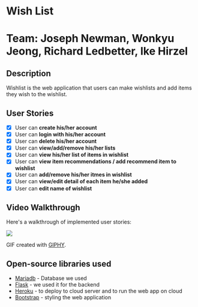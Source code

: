 # Wish List

# Team: Joseph Newman, Wonkyu Jeong, Richard Ledbetter, Ike Hirzel

## Description

Wishlist is the web application that users can make wishlists and add items they wish to the wishlist.

## User Stories

- [x] User can **create his/her account**
- [x] User can **login with his/her account**
- [x] User can **delete his/her account**
- [x] User can **view/add/remove his/her lists**
- [x] User can **view his/her list of items in wishlist**
- [x] User can **view item recommendations / add recommend item to wishlist**
- [x] User can **add/remove his/her itmes in wishlist**
- [x] User can **view/edit detail of each item he/she added**
- [x] User can **edit name of wishlist**

## Video Walkthrough

Here's a walkthrough of implemented user stories:

<img src="https://github.com/ikehirzel/cst438_project2/blob/main/walkthrough.gif" />

GIF created with [GIPHY](https://giphy.com/).

## Open-source libraries used

- [Mariadb](https://mariadb.org/) - Database we used
- [Flask](https://flask.palletsprojects.com/en/1.1.x/) - we used it for the backend
- [Heroku](https://heroku.com/) - to deploy to cloud server and to run the web app on cloud
- [Bootstrap](https://getbootstrap.com/) - styling the web application
